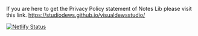 If you are here to get the Privacy Policy statement of Notes Lib please visit this link.
https://studiodews.github.io/visualdewsstudio/

[![Netlify Status](https://api.netlify.com/api/v1/badges/5e7dfea3-5725-4e82-af5e-7144f0be92db/deploy-status)](https://app.netlify.com/sites/visualdewsstudio/deploys)
